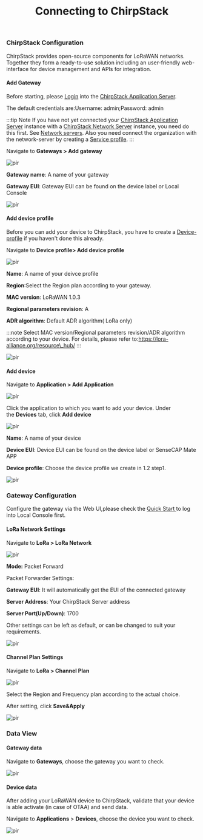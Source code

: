 ﻿---
description: Connect SenseCAP M2 Multi-Platform Gateway to ChirpStack
title: Connecting to ChirpStack
keywords:
- SenseCAP Network
image: https://files.seeedstudio.com/wiki/wiki-platform/S-tempor.png
last_update:
  date: 08/29/2023
  author: Jessie
---




### ChirpStack Configuration

ChirpStack provides open-source components for LoRaWAN networks. Together they form a ready-to-use solution including an user-friendly web-interface for device management and APIs for integration.

#### Add Gateway

Before starting, please [Login](https://www.chirpstack.io/application-server/use/login/) into the [ChirpStack Application Server](https://www.chirpstack.io/application-server/). 

The default credentials are:Username: admin;Password: admin

:::tip Note
If you have not yet connected your [ChirpStack Application Server](https://www.chirpstack.io/project/application-server/) instance with a [ChirpStack Network Server](https://www.chirpstack.io/project/network-server/) instance, you need do this first. See [Network servers](https://www.chirpstack.io/application-server/use/network-servers/). Also you need connect the organization with the network-server by creating a [Service profile](https://www.chirpstack.io/application-server/use/service-profiles/).
:::

Navigate to **Gateways > Add gateway**

<p style={{textAlign: 'center'}}><img src="https://files.seeedstudio.com/wiki/SenseCAP/M2_Multi-Platform/add-gateway.png" alt="pir" width={800} height="auto" /></p>

**Gateway name**: A name of your gateway

**Gateway EUI**: Gateway EUI can be found on the device label or Local Console

<p style={{textAlign: 'center'}}><img src="https://files.seeedstudio.com/wiki/SenseCAP/M2_Multi-Platform/wps_doc_2.png" alt="pir" width={800} height="auto" /></p>




#### Add device profile

Before you can add your device to ChirpStack, you have to create a [Device-profile](https://www.chirpstack.io/application-server/use/device-profiles/) if you haven't done this already.

Navigate to **Device profile> Add device profile**

<p style={{textAlign: 'center'}}><img src="https://files.seeedstudio.com/wiki/SenseCAP/M2_Multi-Platform/wps_doc_3.png" alt="pir" width={800} height="auto" /></p>


**Name**: A name of your deivce profile

**Region**:Select the Region plan according to your gateway.

**MAC version**: LoRaWAN 1.0.3

**Regional parameters revision**: A

**ADR algorithm**: Default ADR algorithm( LoRa only)

:::note
Select MAC version/Regional parameters revision/ADR algorithm according to your device. For details, please refer to:https://lora-alliance.org/resource\_hub/
:::

<p style={{textAlign: 'center'}}><img src="https://files.seeedstudio.com/wiki/SenseCAP/M2_Multi-Platform/wps_doc_4.png" alt="pir" width={800} height="auto" /></p>





#### Add device

Navigate to **Application > Add Application**


<p style={{textAlign: 'center'}}><img src="https://files.seeedstudio.com/wiki/SenseCAP/M2_Multi-Platform/wps_doc_5.png" alt="pir" width={800} height="auto" /></p>



Click the application to which you want to add your device. Under the **Devices** tab, click **Add device**

<p style={{textAlign: 'center'}}><img src="https://files.seeedstudio.com/wiki/SenseCAP/M2_Multi-Platform/wps_doc_6.png" alt="pir" width={800} height="auto" /></p>



**Name**: A name of your device

**Device EUI**: Device EUI can be found on the device label or SenseCAP Mate APP

**Device profile**: Choose the device profile we create in 1.2 step1.


<p style={{textAlign: 'center'}}><img src="https://files.seeedstudio.com/wiki/SenseCAP/M2_Multi-Platform/wps_doc_7.png" alt="pir" width={800} height="auto" /></p>




### Gateway Configuration

Configure the gateway via the Web UI,please check the [Quick Start ](https://files.seeedstudio.com/products/SenseCAP/M2_Multi-Platform_Gateway/Quick_Start_for_SenseCAP_Gateway_&_Sensors.pdf)to log into Local Console first.

#### LoRa Network Settings

Navigate to **LoRa > LoRa Network** 

<p style={{textAlign: 'center'}}><img src="https://files.seeedstudio.com/wiki/SenseCAP/M2_Multi-Platform/wps_doc_8.png" alt="pir" width={800} height="auto" /></p>









**Mode:** Packet Forward

Packet Forwarder Settings:

**Gateway EUI**: It will automatically get the EUI of the connected gateway 

**Server Address**: Your ChirpStack Server address

**Server Port(Up/Down)**: 1700

Other settings can be left as default, or can be changed to suit your requirements.

<p style={{textAlign: 'center'}}><img src="https://files.seeedstudio.com/wiki/SenseCAP/M2_Multi-Platform/wps_doc_9.png" alt="pir" width={800} height="auto" /></p>



#### Channel Plan Settings

Navigate to **LoRa > Channel Plan** 

<p style={{textAlign: 'center'}}><img src="https://files.seeedstudio.com/wiki/SenseCAP/M2_Multi-Platform/wps_doc_10.png" alt="pir" width={800} height="auto" /></p>


Select the Region and Frequency plan according to the actual choice.

After setting, click **Save&Apply**

<p style={{textAlign: 'center'}}><img src="https://files.seeedstudio.com/wiki/SenseCAP/M2_Multi-Platform/wps_doc_11.png" alt="pir" width={800} height="auto" /></p>




### Data View

#### Gateway data

Navigate to **Gateways**, choose the gateway you want to check.

<p style={{textAlign: 'center'}}><img src="https://files.seeedstudio.com/wiki/SenseCAP/M2_Multi-Platform/wps_doc_12.png" alt="pir" width={800} height="auto" /></p>


#### Device data

After adding your LoRaWAN device to ChirpStack, validate that your device is able activate (in case of OTAA) and send data.

Navigate to **Applications** > **Devices**, choose the device you want to check.


<p style={{textAlign: 'center'}}><img src="https://files.seeedstudio.com/wiki/SenseCAP/M2_Multi-Platform/wps_doc_13.png" alt="pir" width={800} height="auto" /></p>


